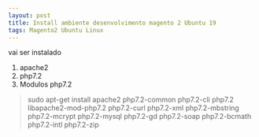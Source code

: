 ```yaml
---
layout: post
title: Install ambiente desenvolvimento magento 2 Ubuntu 19
tags: Magento2 Ubuntu Linux
---
```

vai ser instalado 

1. apache2
2. php7.2
3. Modulos php7.2

> sudo apt-get install apache2 php7.2-common php7.2-cli php7.2 libapache2-mod-php7.2 php7.2-curl php7.2-xml php7.2-mbstring php7.2-mcrypt php7.2-mysql php7.2-gd php7.2-soap php7.2-bcmath php7.2-intl php7.2-zip
